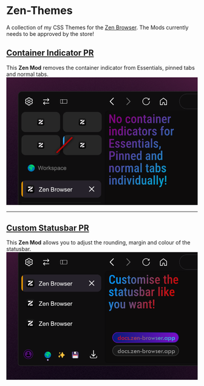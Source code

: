 # Zen-Themes
A collection of my CSS Themes for the [Zen Browser](https://zen-browser.app/).
The Mods currently needs to be approved by the store!

## [**Container Indicator PR**](https://github.com/zen-browser/theme-store/pull/785)
This **Zen Mod** removes the container indicator from Essentials, pinned tabs and normal tabs.
![image](https://raw.githubusercontent.com/Archer7x/Zen-Themes/refs/heads/main/ContainerIndicator/image.png)

___

## [**Custom Statusbar PR**](https://github.com/zen-browser/theme-store/pull/802)
This **Zen Mod** allows you to adjust the rounding, margin and colour of the statusbar.
![image](https://raw.githubusercontent.com/Archer7x/Zen-Themes/refs/heads/main/CustomStatusbar/image.png)

